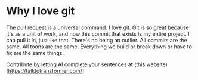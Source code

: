 # Why I love git

The pull request is a universal command. I love git. 
Git is so great because it's as a unit of work, and now this commit that exists is my entire project. 
I can pull it in, just like that. There's no being an outlier. 
All commits are the same. All toons are the same. Everything we build or break down or have to fix are the same things.

Contribute by letting AI complete your sentences at (this website)[https://talktotransformer.com/]
